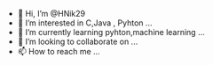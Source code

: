 - 👋 Hi, I’m @HNik29
- 👀 I’m interested in C,Java , Pyhton ...
- 🌱 I’m currently learning pyhton,machine learning ...
- 💞️ I’m looking to collaborate on ...
- 📫 How to reach me ...

<!---
HNik29/HNik29 is a ✨ special ✨ repository because its `README.md` (this file) appears on your GitHub profile.
You can click the Preview link to take a look at your changes.
--->
